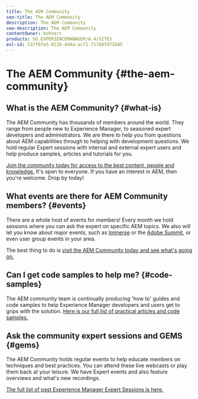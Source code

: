 ```yaml
---
title: The AEM Community
seo-title: The AEM Community
description: The AEM Community
seo-description: The AEM Community
contentOwner: bohnert
products: SG_EXPERIENCEMANAGER/6.4/SITES
exl-id: 537f6fe5-011b-4d4a-ac71-71708fd72b85
---
```

# The AEM Community {#the-aem-community}

## What is the AEM Community? {#what-is}

The AEM Community has thousands of members around the world. They range from people new to Experience Manager, to seasoned expert developers and administrators.  We are there to help you from questions about AEM capabilities through to helping with development questions. We hold regular Expert sessions with internal and external expert users and help produce samples, articles and tutorials for you.

[Join the community today for access to the best content, people and knowledge.](https://forums.adobe.com/community/experience-cloud/marketing-cloud/experience-manager) It's open to everyone. If you have an interest in AEM, then you're welcome. Drop by today!

## What events are there for AEM Community members? {#events}

There are a whole host of events for members! Every month we hold sessions where you can ask the expert on specific AEM topics. We also will let you know about major events, such as [Immerse](http://help-forums.adobe.com/content/adobeforums/en/experience-manager-forum/adobe-experience-manager.topic.html/forum__fb7p-the_immerseagendai.html) or the [Adobe Summit](http://summit.adobe.com/na/?promoid=6JMR7JQY&mv=other), or even user group events in your area.

The best thing to do is [visit the AEM Community today and see what's going on.](http://help-forums.adobe.com/content/adobeforums/en/experience-manager-forum/adobe-experience-manager.html)

## Can I get code samples to help me? {#code-samples}

The AEM community team is continually producing 'how to' guides and code samples to help Experience Manager developers and users get to grips with the solution. [Here is our full list of practical articles and code samples.](https://helpx.adobe.com/experience-manager/topics/how-to.html)

## Ask the community expert sessions and GEMS {#gems}

The AEM Community holds regular events to help educate members on techniques and best practices. You can attend these live webcasts or play them back at your leisure. We have Expert events and also feature overviews and what's new recordings.

[The full list of past Experience Manager Expert Sessions is here.](https://helpx.adobe.com/experience-manager/kt/eseminars/ask-the-expert/atace-index.html)
